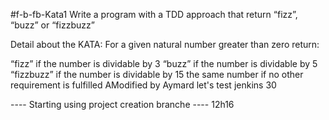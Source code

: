#f-b-fb-Kata1
Write a program with a TDD approach that return “fizz”, “buzz” or “fizzbuzz”

Detail about the KATA:
For a given natural number greater than zero return:

“fizz” if the number is dividable by 3
“buzz” if the number is dividable by 5
“fizzbuzz” if the number is dividable by 15
the same number if no other requirement is fulfilled
AModified by Aymard let's test jenkins 30

---- Starting using project creation branche ---- 12h16
